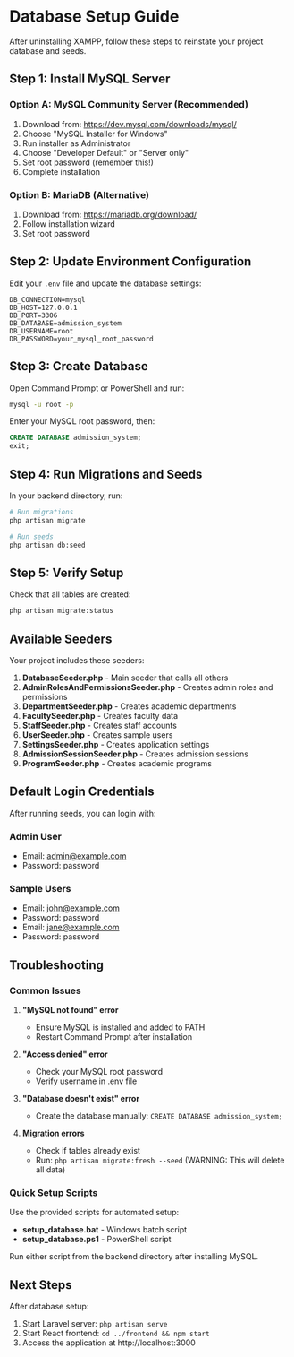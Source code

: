 # Database Setup Guide

After uninstalling XAMPP, follow these steps to reinstate your project database and seeds.

## Step 1: Install MySQL Server

### Option A: MySQL Community Server (Recommended)
1. Download from: https://dev.mysql.com/downloads/mysql/
2. Choose "MySQL Installer for Windows"
3. Run installer as Administrator
4. Choose "Developer Default" or "Server only"
5. Set root password (remember this!)
6. Complete installation

### Option B: MariaDB (Alternative)
1. Download from: https://mariadb.org/download/
2. Follow installation wizard
3. Set root password

## Step 2: Update Environment Configuration

Edit your `.env` file and update the database settings:

```env
DB_CONNECTION=mysql
DB_HOST=127.0.0.1
DB_PORT=3306
DB_DATABASE=admission_system
DB_USERNAME=root
DB_PASSWORD=your_mysql_root_password
```

## Step 3: Create Database

Open Command Prompt or PowerShell and run:

```bash
mysql -u root -p
```

Enter your MySQL root password, then:

```sql
CREATE DATABASE admission_system;
exit;
```

## Step 4: Run Migrations and Seeds

In your backend directory, run:

```bash
# Run migrations
php artisan migrate

# Run seeds
php artisan db:seed
```

## Step 5: Verify Setup

Check that all tables are created:

```bash
php artisan migrate:status
```

## Available Seeders

Your project includes these seeders:

1. **DatabaseSeeder.php** - Main seeder that calls all others
2. **AdminRolesAndPermissionsSeeder.php** - Creates admin roles and permissions
3. **DepartmentSeeder.php** - Creates academic departments
4. **FacultySeeder.php** - Creates faculty data
5. **StaffSeeder.php** - Creates staff accounts
6. **UserSeeder.php** - Creates sample users
7. **SettingsSeeder.php** - Creates application settings
8. **AdmissionSessionSeeder.php** - Creates admission sessions
9. **ProgramSeeder.php** - Creates academic programs

## Default Login Credentials

After running seeds, you can login with:

### Admin User
- Email: admin@example.com
- Password: password

### Sample Users
- Email: john@example.com
- Password: password
- Email: jane@example.com
- Password: password

## Troubleshooting

### Common Issues

1. **"MySQL not found" error**
   - Ensure MySQL is installed and added to PATH
   - Restart Command Prompt after installation

2. **"Access denied" error**
   - Check your MySQL root password
   - Verify username in .env file

3. **"Database doesn't exist" error**
   - Create the database manually: `CREATE DATABASE admission_system;`

4. **Migration errors**
   - Check if tables already exist
   - Run: `php artisan migrate:fresh --seed` (WARNING: This will delete all data)

### Quick Setup Scripts

Use the provided scripts for automated setup:

- **setup_database.bat** - Windows batch script
- **setup_database.ps1** - PowerShell script

Run either script from the backend directory after installing MySQL.

## Next Steps

After database setup:

1. Start Laravel server: `php artisan serve`
2. Start React frontend: `cd ../frontend && npm start`
3. Access the application at http://localhost:3000 